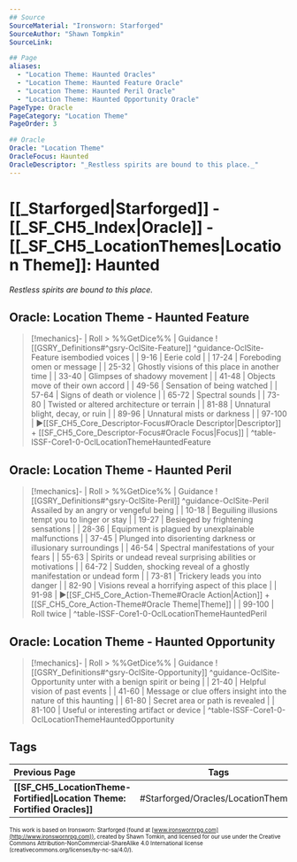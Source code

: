 ```yaml
---
## Source
SourceMaterial: "Ironsworn: Starforged"
SourceAuthor: "Shawn Tompkin"
SourceLink: 

## Page
aliases:
  - "Location Theme: Haunted Oracles"
  - "Location Theme: Haunted Feature Oracle"
  - "Location Theme: Haunted Peril Oracle"
  - "Location Theme: Haunted Opportunity Oracle"
PageType: Oracle
PageCategory: "Location Theme"
PageOrder: 3

## Oracle
Oracle: "Location Theme"
OracleFocus: Haunted
OracleDescriptor: "_Restless spirits are bound to this place._"
---
```

# [[_Starforged|Starforged]] - [[_SF_CH5_Index|Oracle]] - [[_SF_CH5_LocationThemes|Location Theme]]: Haunted
*_Restless spirits are bound to this place._*

## Oracle: Location Theme - Haunted Feature
> [!mechanics]- | Roll > %%GetDice%% | Guidance
> ![[GSRY_Definitions#^gsry-OclSite-Feature]] ^guidance-OclSite-Feature
[](GSRY_Definitions.md#^gsry-OclSite-Feature)isembodied voices |
| 9-16 | Eerie cold |
| 17-24 | Foreboding omen or message |
| 25-32 | Ghostly visions of this place in another time |
| 33-40 | Glimpses of shadowy movement |
| 41-48 | Objects move of their own accord |
| 49-56 | Sensation of being watched |
| 57-64 | Signs of death or violence |
| 65-72 | Spectral sounds |
| 73-80 | Twisted or altered architecture or terrain |
| 81-88 | Unnatural blight, decay, or ruin |
| 89-96 | Unnatural mists or darkness |
| 97-100 | ▶[[SF_CH5_Core_Descriptor-Focus#Oracle Descriptor\|Descriptor]] + [[SF_CH5_Core_Descriptor-Focus#Oracle Focus\|Focus]] |
^table-ISSF-Core1-0-OclLocationThemeHauntedFeature

## Oracle: Location Theme - Haunted Peril
> [!mechanics]- | Roll > %%GetDice%% | Guidance
> ![[GSRY_Definitions#^gsry-OclSite-Peril]] ^guidance-OclSite-Peril
[](GSRY_Definitions.md#^gsry-OclSite-Peril) Assailed by an angry or vengeful being |
| 10-18 | Beguiling illusions tempt you to linger or stay |
| 19-27 | Besieged by frightening sensations |
| 28-36 | Equipment is plagued by unexplainable malfunctions |
| 37-45 | Plunged into disorienting darkness or illusionary surroundings |
| 46-54 | Spectral manifestations of your fears |
| 55-63 | Spirits or undead reveal surprising abilities or motivations |
| 64-72 | Sudden, shocking reveal of a ghostly manifestation or undead form |
| 73-81 | Trickery leads you into danger |
| 82-90 | Visions reveal a horrifying aspect of this place |
| 91-98 | ▶[[SF_CH5_Core_Action-Theme#Oracle Action\|Action]] + [[SF_CH5_Core_Action-Theme#Oracle Theme\|Theme]] |
| 99-100 | Roll twice |
^table-ISSF-Core1-0-OclLocationThemeHauntedPeril

## Oracle: Location Theme - Haunted Opportunity
> [!mechanics]- | Roll > %%GetDice%% | Guidance
> ![[GSRY_Definitions#^gsry-OclSite-Opportunity]] ^guidance-OclSite-Opportunity
[](GSRY_Definitions.md#^gsry-OclSite-Opportunity)unter with a benign spirit or being |
| 21-40 | Helpful vision of past events |
| 41-60 | Message or clue offers insight into the nature of this haunting |
| 61-80 | Secret area or path is revealed |
| 81-100 | Useful or interesting artifact or device |
^table-ISSF-Core1-0-OclLocationThemeHauntedOpportunity

## Tags
| Previous Page | Tags | Next Page |
|:--- |:---:| ---:|
| **[[SF_CH5_LocationTheme-Fortified\|Location Theme: Fortified Oracles]]** | #Starforged/Oracles/LocationThemes | **[[SF_CH5_LocationTheme-Infested\|Location Theme: Infested Oracles]]** |

<font size=-2>This work is based on Ironsworn: Starforged (found at [www.ironswornrpg.com](http://www.ironswornrpg.com)), created by Shawn Tomkin, and licensed for our use under the Creative Commons Attribution-NonCommercial-ShareAlike 4.0 International license  (creativecommons.org/licenses/by-nc-sa/4.0/).</font>